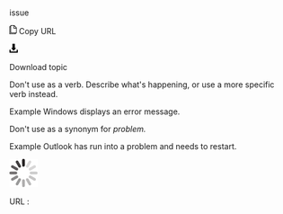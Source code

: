 # 

issue

![Copy URL](media/issue/Copy.png)
Copy URL

![Download](media/issue/Download.png)

Download topic

Don't use as a verb. Describe what's happening, or use a more specific verb instead.

Example Windows displays an error message. 

Don't use as a synonym for *problem.*

Example Outlook has run into a problem and needs to restart. 

![In progress](media/issue/activity-large.gif)

URL :
